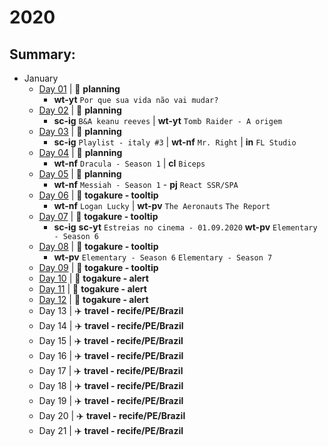 # 2020

## Summary:

- January
  - [Day 01](jan/01-01-2020.md) | :bookmark_tabs: **planning**
    - **wt-yt** `Por que sua vida não vai mudar?`
  - [Day 02](jan/01-02-2020.md) | :bookmark_tabs: **planning**
    - **sc-ig** `B&A keanu reeves` | **wt-yt** `Tomb Raider - A origem`
  - [Day 03](jan/01-03-2020.md) | :bookmark_tabs: **planning**
    - **sc-ig** `Playlist - italy #3` | **wt-nf** `Mr. Right` | **in** `FL Studio` 
  - [Day 04](jan/01-04-2020.md) | :bookmark_tabs: **planning**
    - **wt-nf** `Dracula - Season 1` | **cl** `Biceps`
  - [Day 05](jan/01-05-2020.md) | :bookmark_tabs: **planning**
    - **wt-nf** `Messiah - Season 1` - **pj** `React SSR/SPA`
  - [Day 06](jan/01-06-2020.md) | :microscope: **togakure - tooltip**
    - **wt-nf** `Logan Lucky` | **wt-pv** `The Aeronauts` `The Report`
  - [Day 07](jan/01-07-2020.md) | :microscope: **togakure - tooltip**
    - **sc-ig** **sc-yt** `Estreias no cinema - 01.09.2020` **wt-pv** `Elementary - Season 6`
  - [Day 08](jan/01-08-2020.md) | :microscope: **togakure - tooltip**
    - **wt-pv** `Elementary - Season 6` `Elementary - Season 7`
  - [Day 09](jan/01-09-2020.md) | :microscope: **togakure - tooltip**
  - [Day 10](jan/01-10-2020.md) | :microscope: **togakure - alert**
  - [Day 11](jan/01-11-2020.md) | :microscope: **togakure - alert**
  - [Day 12](jan/01-12-2020.md) | :microscope: **togakure - alert**
  - Day 13 | :airplane: **travel - recife/PE/Brazil**
  - Day 14 | :airplane: **travel - recife/PE/Brazil**
  - Day 15 | :airplane: **travel - recife/PE/Brazil**
  - Day 16 | :airplane: **travel - recife/PE/Brazil**
  - Day 17 | :airplane: **travel - recife/PE/Brazil**
  - Day 18 | :airplane: **travel - recife/PE/Brazil**
  - Day 19 | :airplane: **travel - recife/PE/Brazil**
  - Day 20 | :airplane: **travel - recife/PE/Brazil**
  - Day 21 | :airplane: **travel - recife/PE/Brazil**
